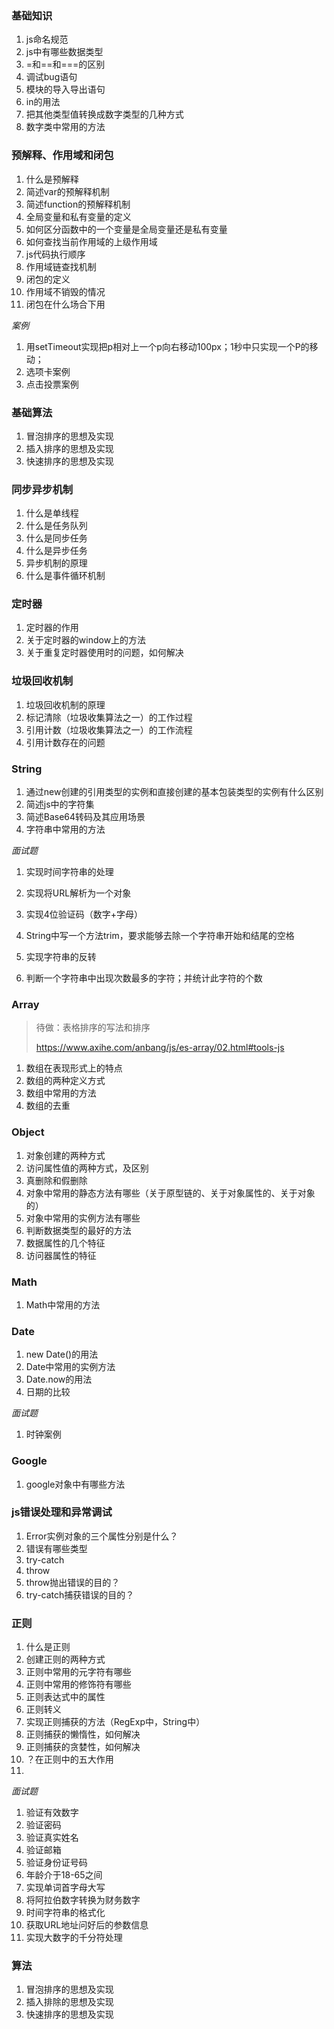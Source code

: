 ### 基础知识

1. js命名规范
2. js中有哪些数据类型
3. =和==和===的区别
4. 调试bug语句
5. 模块的导入导出语句
6. in的用法
7. 把其他类型值转换成数字类型的几种方式
8. 数字类中常用的方法

### 预解释、作用域和闭包

1. 什么是预解释
2. 简述var的预解释机制
3. 简述function的预解释机制
4. 全局变量和私有变量的定义
5. 如何区分函数中的一个变量是全局变量还是私有变量
6. 如何查找当前作用域的上级作用域
7. js代码执行顺序
8. 作用域链查找机制
9. 闭包的定义
10. 作用域不销毁的情况
11. 闭包在什么场合下用

*案例*

1. 用setTimeout实现把p相对上一个p向右移动100px；1秒中只实现一个P的移动；
2. 选项卡案例
3. 点击投票案例

### 基础算法

1. 冒泡排序的思想及实现
2. 插入排序的思想及实现
3. 快速排序的思想及实现

### 同步异步机制

1. 什么是单线程
2. 什么是任务队列
3. 什么是同步任务
4. 什么是异步任务
5. 异步机制的原理
6. 什么是事件循环机制

### 定时器

1. 定时器的作用
2. 关于定时器的window上的方法
3. 关于重复定时器使用时的问题，如何解决

### 垃圾回收机制

1. 垃圾回收机制的原理
2. 标记清除（垃圾收集算法之一）的工作过程
3. 引用计数（垃圾收集算法之一）的工作流程
4. 引用计数存在的问题



### String

1. 通过new创建的引用类型的实例和直接创建的基本包装类型的实例有什么区别
2. 简述js中的字符集
3. 简述Base64转码及其应用场景
4. 字符串中常用的方法

*面试题*

1. 实现时间字符串的处理

2. 实现将URL解析为一个对象

3. 实现4位验证码（数字+字母）

4. String中写一个方法trim，要求能够去除一个字符串开始和结尾的空格

5. 实现字符串的反转

6. 判断一个字符串中出现次数最多的字符；并统计此字符的个数

### Array

> 待做：表格排序的写法和排序
>
> https://www.axihe.com/anbang/js/es-array/02.html#tools-js

1. 数组在表现形式上的特点
2. 数组的两种定义方式
3. 数组中常用的方法
4. 数组的去重

### Object

1. 对象创建的两种方式
2. 访问属性值的两种方式，及区别
3. 真删除和假删除
4. 对象中常用的静态方法有哪些（关于原型链的、关于对象属性的、关于对象的）
5. 对象中常用的实例方法有哪些
6. 判断数据类型的最好的方法
7. 数据属性的几个特征
8. 访问器属性的特征

### Math

1. Math中常用的方法

### Date

1. new Date()的用法
2. Date中常用的实例方法
3. Date.now的用法
4. 日期的比较

*面试题*

1. 时钟案例

### Google

1. google对象中有哪些方法

### js错误处理和异常调试

1. Error实例对象的三个属性分别是什么？
2. 错误有哪些类型
3. try-catch
4. throw
5. throw抛出错误的目的？
6. try-catch捕获错误的目的？

### 正则

1. 什么是正则
2. 创建正则的两种方式
3. 正则中常用的元字符有哪些
4. 正则中常用的修饰符有哪些
5. 正则表达式中的属性
6. 正则转义
7. 实现正则捕获的方法（RegExp中，String中）
8. 正则捕获的懒惰性，如何解决
9. 正则捕获的贪婪性，如何解决
10. ？在正则中的五大作用
11. 

*面试题*

1. 验证有效数字
2. 验证密码
3. 验证真实姓名
4. 验证邮箱
5. 验证身份证号码
6. 年龄介于18-65之间
7. 实现单词首字母大写
8. 将阿拉伯数字转换为财务数字
9. 时间字符串的格式化
10. 获取URL地址问好后的参数信息
11. 实现大数字的千分符处理

### 算法

1. 冒泡排序的思想及实现
2. 插入排除的思想及实现
3. 快速排序的思想及实现
